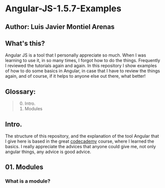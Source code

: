 # Angular-JS-1.5.7-Examples

## Author: Luis Javier Montiel Arenas

## What's this?

Angular JS is  a tool that I personally appreciate so much. When I was learning to use it, in so many times, I forgot how to do the things. Frequently I reviewed the tutorials again and again. In this repository I show examples of how to do some basics in Angular, in case that I have to review the things again, and of course, if it helps to anyone else out there, what better!

## Glossary:
>00. Intro.
>01. Modules

##  Intro.
The structure of this repository, and the explanation of the tool Angular that I give here is based in the great [codecademy](https://www.codecademy.com/learn) course, where I learned the basics.
I really appreciate the advices that anyone could give me, not only angular things, any advice is good advice.

##  01. Modules
### What is a module?